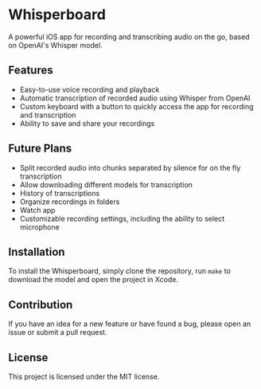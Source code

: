 # Whisperboard

A powerful iOS app for recording and transcribing audio on the go, based on OpenAI's Whisper model.

## Features

- Easy-to-use voice recording and playback
- Automatic transcription of recorded audio using Whisper from OpenAI
- Custom keyboard with a button to quickly access the app for recording and transcription
- Ability to save and share your recordings

## Future Plans

- Split recorded audio into chunks separated by silence for on the fly transcription
- Allow downloading different models for transcription
- History of transcriptions
- Organize recordings in folders
- Watch app
- Customizable recording settings, including the ability to select microphone

## Installation

To install the Whisperboard, simply clone the repository, run `make` to download the model and open the project in Xcode.

## Contribution

If you have an idea for a new feature or have found a bug, please open an issue or submit a pull request.

## License

This project is licensed under the MIT license.
